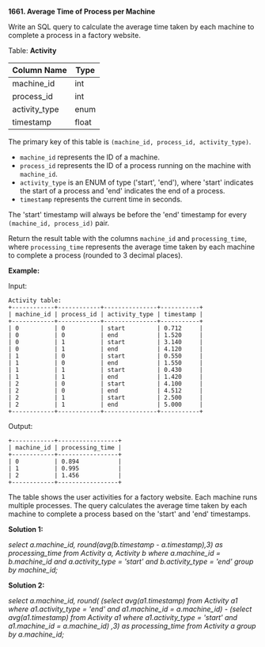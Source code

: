 **1661. Average Time of Process per Machine**

Write an SQL query to calculate the average time taken by each machine to complete a process in a factory website. 

Table: **Activity**

| Column Name   | Type   |
| ------------- | ------ |
| machine_id    | int    |
| process_id    | int    |
| activity_type | enum   |
| timestamp     | float  |

The primary key of this table is `(machine_id, process_id, activity_type)`. 

- `machine_id` represents the ID of a machine.
- `process_id` represents the ID of a process running on the machine with `machine_id`.
- `activity_type` is an ENUM of type ('start', 'end'), where 'start' indicates the start of a process and 'end' indicates the end of a process.
- `timestamp` represents the current time in seconds.

The 'start' timestamp will always be before the 'end' timestamp for every `(machine_id, process_id)` pair.

Return the result table with the columns `machine_id` and `processing_time`, where `processing_time` represents the average time taken by each machine to complete a process (rounded to 3 decimal places).

**Example:**

Input:
```
Activity table:
+------------+------------+---------------+-----------+
| machine_id | process_id | activity_type | timestamp |
+------------+------------+---------------+-----------+
| 0          | 0          | start         | 0.712     |
| 0          | 0          | end           | 1.520     |
| 0          | 1          | start         | 3.140     |
| 0          | 1          | end           | 4.120     |
| 1          | 0          | start         | 0.550     |
| 1          | 0          | end           | 1.550     |
| 1          | 1          | start         | 0.430     |
| 1          | 1          | end           | 1.420     |
| 2          | 0          | start         | 4.100     |
| 2          | 0          | end           | 4.512     |
| 2          | 1          | start         | 2.500     |
| 2          | 1          | end           | 5.000     |
+------------+------------+---------------+-----------+
```

Output:
```
+------------+-----------------+
| machine_id | processing_time |
+------------+-----------------+
| 0          | 0.894           |
| 1          | 0.995           |
| 2          | 1.456           |
+------------+-----------------+
```

The table shows the user activities for a factory website. Each machine runs multiple processes. The query calculates the average time taken by each machine to complete a process based on the 'start' and 'end' timestamps.

**Solution 1:**

*select a.machine_id, round(avg(b.timestamp - a.timestamp),3) as processing_time from Activity a, Activity b where a.machine_id = b.machine_id and a.activity_type = 'start' and b.activity_type = 'end' group by machine_id;*

**Solution 2:**

*select a.machine_id, 
round(
    (select avg(a1.timestamp) from Activity a1 where a1.activity_type = 'end' and a1.machine_id = a.machine_id) - 
    (select avg(a1.timestamp) from Activity a1 where a1.activity_type = 'start' and a1.machine_id = a.machine_id)
,3) as processing_time
from Activity a
group by a.machine_id;*
